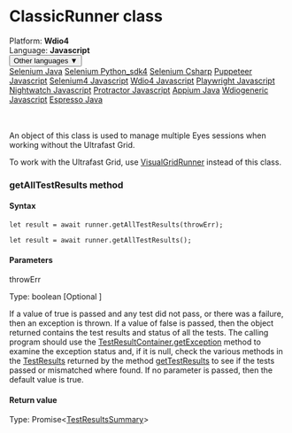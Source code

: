 # ClassicRunner class
<div class='platform-bar-container-div'><div class='platform-bar-div'>Platform:  <b> Wdio4</b>
</div><div class='platform-bar-div'>Language: <b>Javascript</b></div><div class='dropdown-button-container-div'><button class='sdk-language-dropdown-button'>Other languages ▼</button><div class='dropdown-content'>
<a href='../../selenium/java/classicrunner'>Selenium Java</a>
<a href='../../selenium/python_sdk4/classicrunner'>Selenium Python_sdk4</a>
<a href='../../selenium/csharp/classicrunner'>Selenium Csharp</a>
<a href='../../puppeteer/javascript/classicrunner'>Puppeteer Javascript</a>
<a href='../../selenium4/javascript/classicrunner'>Selenium4 Javascript</a>
<a href='../../wdio4/javascript/classicrunner'>Wdio4 Javascript</a>
<a href='../../playwright/javascript/classicrunner'>Playwright Javascript</a>
<a href='../../nightwatch/javascript/classicrunner'>Nightwatch Javascript</a>
<a href='../../protractor/javascript/classicrunner'>Protractor Javascript</a>
<a href='../../appium/java/classicrunner'>Appium Java</a>
<a href='../../wdiogeneric/javascript/classicrunner'>Wdiogeneric Javascript</a>
<a href='../../espresso/java/classicrunner'>Espresso Java</a>
</div></div><br /><br /></div>




An object of this class is used to manage multiple Eyes sessions when working without the Ultrafast Grid.

To work with the Ultrafast Grid, use [VisualGridRunner](./visualgridrunner) instead of this class.


### getAllTestResults method
#### Syntax


    let result = await runner.getAllTestResults(throwErr);
    
    let result = await runner.getAllTestResults();
    

#### Parameters

throwErr

Type: boolean \[Optional \]

If a value of true is passed and any test did not pass, or there was a failure, then an exception is thrown. If a value of false is passed, then the object returned contains the test results and status of all the tests. The calling program should use the [TestResultContainer.getException](./testresultcontainer#getexception-method) method to examine the exception status and, if it is null, check the various methods in the [TestResults](./testresults) returned by the method [getTestResults](./testresultcontainer#gettestresults-method) to see if the tests passed or mismatched where found. If no parameter is passed, then the default value is true.

#### Return value

Type:  Promise<[TestResultsSummary](./testresultssummary)\>
